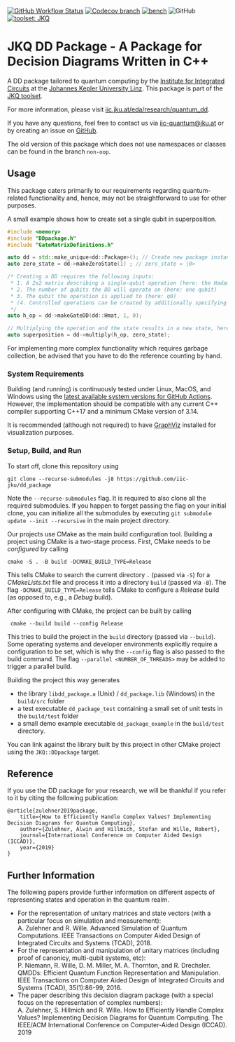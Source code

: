 [![GitHub Workflow Status](https://img.shields.io/github/workflow/status/iic-jku/dd_package/CI?logo=github&style=plastic)](https://github.com/iic-jku/dd_package/actions?query=workflow%3A%22CI%22)
[![Codecov branch](https://img.shields.io/codecov/c/github/iic-jku/dd_package/master?label=codecov&logo=codecov&style=plastic)](https://codecov.io/gh/iic-jku/dd_package)
[![bench](https://img.shields.io/badge/benchmark-master-blue?logo=github&style=plastic)](https://iic-jku.github.io/dd_package/dev/bench/)
![GitHub](https://img.shields.io/github/license/iic-jku/dd_package?style=plastic)
[![toolset: JKQ](https://img.shields.io/badge/toolset-JKQ-blue?style=plastic)](https://github.com/iic-jku/jkq)


# JKQ DD Package - A Package for Decision Diagrams Written in C++

A DD package tailored to quantum computing by the [Institute for Integrated Circuits](http://iic.jku.at/eda/) at the [Johannes Kepler University Linz](https://jku.at). This package is part of the [JKQ toolset](https://github.com/iic-jku/jkq).

For more information, please visit [iic.jku.at/eda/research/quantum_dd](http://iic.jku.at/eda/research/quantum_dd).

If you have any questions, feel free to contact us via [iic-quantum@jku.at](mailto:iic-quantum@jku.at) or by creating an issue on [GitHub](https://github.com/iic-jku/dd_package/issues).

The old version of this package which does not use namespaces or classes can be found in the branch `non-oop`.

## Usage

This package caters primarily to our requirements regarding quantum-related functionality and, hence, may not be straightforward to use for other purposes.

A small example shows how to create set a single qubit in superposition.

```c++
#include <memory>
#include "DDpackage.h"
#include "GateMatrixDefinitions.h"

auto dd = std::make_unique<dd::Package>(); // Create new package instance
auto zero_state = dd->makeZeroState(1) ; // zero_state = |0>

/* Creating a DD requires the following inputs:
 * 1. A 2x2 matrix describing a single-qubit operation (here: the Hadamard matrix)
 * 2. The number of qubits the DD will operate on (here: one qubit)
 * 3. The qubit the operation is applied to (here: q0) 
 * (4. Controlled operations can be created by additionally specifying a list of control qubits before the target declaration)
 */
auto h_op = dd->makeGateDD(dd::Hmat, 1, 0);

// Multiplying the operation and the state results in a new state, here a single qubit in superposition
auto superposition = dd->multiply(h_op, zero_state); 
```

For implementing more complex functionality which requires garbage collection, be advised that you have to do the reference counting by hand.

### System Requirements

Building (and running) is continuously tested under Linux, MacOS, and Windows using the [latest available system versions for GitHub Actions](https://github.com/actions/virtual-environments). However, the implementation should be compatible
with any current C++ compiler supporting C++17 and a minimum CMake version of 3.14.

It is recommended (although not required) to have [GraphViz](https://www.graphviz.org) installed for visualization purposes.

### Setup, Build, and Run

To start off, clone this repository using

```shell
git clone --recurse-submodules -j8 https://github.com/iic-jku/dd_package 
```

Note the `--recurse-submodules` flag. It is required to also clone all the required submodules. If you happen to forget passing the flag on your initial clone, you can initialize all the submodules by
executing `git submodule update --init --recursive` in the main project directory.

Our projects use CMake as the main build configuration tool. Building a project using CMake is a two-stage process. First, CMake needs to be *configured* by calling
```shell 
cmake -S . -B build -DCMAKE_BUILD_TYPE=Release
```
This tells CMake to search the current directory `.` (passed via `-S`) for a *CMakeLists.txt* file and process it into a directory `build` (passed via `-B`). 
The flag `-DCMAKE_BUILD_TYPE=Release` tells CMake to configure a *Release* build (as opposed to, e.g., a *Debug* build).

After configuring with CMake, the project can be built by calling
```shell
 cmake --build build --config Release
```
This tries to build the project in the `build` directory (passed via `--build`). 
Some operating systems and developer environments explicitly require a configuration to be set, which is why the `--config` flag is also passed to the build command. The flag `--parallel <NUMBER_OF_THREADS>` may be added to trigger a parallel build.

Building the project this way generates 
 - the library `libdd_package.a` (Unix) / `dd_package.lib` (Windows) in the `build/src` folder
 - a test executable `dd_package_test` containing a small set of unit tests in the `build/test` folder
 - a small demo example executable `dd_package_example` in the `build/test` directory.

You can link against the library built by this project in other CMake project using the `JKQ::DDpackage` target.

## Reference

If you use the DD package for your research, we will be thankful if you refer to it by citing the following publication:

```
@article{zulehner2019package,
    title={How to Efficiently Handle Complex Values? Implementing Decision Diagrams for Quantum Computing},
    author={Zulehner, Alwin and Hillmich, Stefan and Wille, Robert},
    journal={International Conference on Computer Aided Design (ICCAD)},
    year={2019}
}
```

## Further Information

The following papers provide further information on different aspects of representing states and operation in the quantum realm.

- For the representation of unitary matrices and state vectors (with a particular focus on simulation and measurement):  
A. Zulehner and R. Wille. Advanced Simulation of Quantum Computations. IEEE Transactions on Computer Aided Design of Integrated Circuits and Systems (TCAD), 2018.
- For the representation and manipulation of unitary matrices (including proof of canonicy, multi-qubit systems, etc):  
P. Niemann, R. Wille, D. M. Miller, M. A. Thornton, and R. Drechsler. QMDDs: Efficient Quantum Function Representation and Manipulation. IEEE Transactions on Computer Aided Design of Integrated Circuits and Systems (TCAD), 35(1):86-99, 2016.
- The paper describing this decision diagram package (with a special focus on the representation of complex numbers):  
A. Zulehner, S. Hillmich and R. Wille. How to Efficiently Handle Complex Values? Implementing Decision Diagrams for Quantum Computing. The IEEE/ACM International Conference on Computer-Aided Design (ICCAD). 2019
